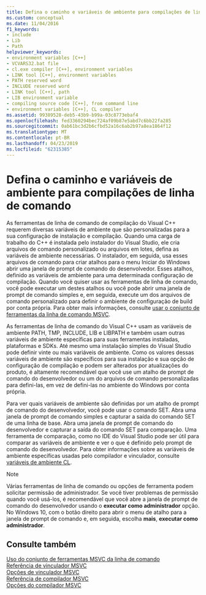 ```yaml
---
title: Defina o caminho e variáveis de ambiente para compilações de linha de comando
ms.custom: conceptual
ms.date: 11/04/2016
f1_keywords:
- include
- Lib
- Path
helpviewer_keywords:
- environment variables [C++]
- VCVARS32.bat file
- cl.exe compiler [C++], environment variables
- LINK tool [C++], environment variables
- PATH reserved word
- INCLUDE reserved word
- LINK tool [C++], path
- LIB environment variable
- compiling source code [C++], from command line
- environment variables [C++], CL compiler
ms.assetid: 99389528-deb5-43b9-b99a-03c8773ebaf4
ms.openlocfilehash: fed3360294bec724af09b87e5abd7c6bb22fa285
ms.sourcegitcommit: 0ab61bc3d2b6cfbd52a16c6ab2b97a8ea1864f12
ms.translationtype: MT
ms.contentlocale: pt-BR
ms.lasthandoff: 04/23/2019
ms.locfileid: "62315385"
---
```

# <a name="set-the-path-and-environment-variables-for-command-line-builds"></a>Defina o caminho e variáveis de ambiente para compilações de linha de comando

As ferramentas de linha de comando de compilação do Visual C++ requerem diversas variáveis de ambiente que são personalizadas para a sua configuração de instalação e compilação. Quando uma carga de trabalho do C++ é instalada pelo instalador do Visual Studio, ele cria arquivos de comando personalizado ou arquivos em lotes, defina as variáveis de ambiente necessárias. O instalador, em seguida, usa esses arquivos de comando para criar atalhos para o menu Iniciar do Windows abrir uma janela de prompt de comando do desenvolvedor. Esses atalhos, definido as variáveis de ambiente para uma determinada configuração de compilação. Quando você quiser usar as ferramentas de linha de comando, você pode executar um destes atalhos ou você pode abrir uma janela de prompt de comando simples e, em seguida, execute um dos arquivos de comando personalizado para definir o ambiente de configuração de build por conta própria. Para obter mais informações, consulte [usar o conjunto de ferramentas da linha de comando MSVC](building-on-the-command-line.md).

As ferramentas de linha de comando do Visual C++ usam as variáveis de ambiente PATH, TMP, INCLUDE, LIB e LIBPATH e também usam outras variáveis de ambiente específicas para suas ferramentas instaladas, plataformas e SDKs. Até mesmo uma instalação simples do Visual Studio pode definir vinte ou mais variáveis de ambiente. Como os valores dessas variáveis de ambiente são específicos para sua instalação e sua opção de configuração de compilação e podem ser alterados por atualizações do produto, é altamente recomendável que você use um atalho de prompt de comando do desenvolvedor ou um do arquivos de comando personalizadas para defini-las, em vez de defini-las no ambiente do Windows por conta própria.

Para ver quais variáveis de ambiente são definidas por um atalho de prompt de comando do desenvolvedor, você pode usar o comando SET. Abra uma janela de prompt de comando simples e capturar a saída do comando SET de uma linha de base. Abra uma janela de prompt de comando do desenvolvedor e capturar a saída do comando SET para comparação. Uma ferramenta de comparação, como no IDE do Visual Studio pode ser útil para comparar as variáveis de ambiente e ver o que é definido pelo prompt de comando do desenvolvedor. Para obter informações sobre as variáveis de ambiente específicas usadas pelo compilador e vinculador, consulte [variáveis de ambiente CL](reference/cl-environment-variables.md).

> [!NOTE]
>  Várias ferramentas de linha de comando ou opções de ferramenta podem solicitar permissão de administrador. Se você tiver problemas de permissão quando você usá-los, é recomendável que você abre a janela de prompt de comando do desenvolvedor usando o **executar como administrador** opção. No Windows 10, com o botão direito para abrir o menu de atalho para a janela de prompt de comando e, em seguida, escolha **mais**, **executar como administrador**.

## <a name="see-also"></a>Consulte também

[Uso do conjunto de ferramentas MSVC da linha de comando](building-on-the-command-line.md)<br/>
[Referência de vinculador MSVC](reference/linking.md)<br/>
[Opções de vinculador MSVC](reference/linker-options.md)<br/>
[Referência de compilador MSVC](reference/compiling-a-c-cpp-program.md)<br/>
[Opções do compilador MSVC](reference/compiler-options.md)
